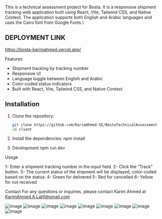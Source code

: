 This is a technical assessment project for Bosta. It is a responsive shipment tracking web application built using React, Vite, Tailwind CSS, and Native Context. The application supports both English and Arabic languages and uses the Cairo font from Google Fonts.\

## DEPLOYMENT LINK ##

https://bosta-karimahmed.vercel.app/

Features

- Shipment tracking by tracking number
- Responsive UI
- Language toggle between English and Arabic
- Color-coded status indicators
- Built with React, Vite, Tailwind CSS, and Native Context

## Installation

1. Clone the repository:

   ```bash
   git clone https://github.com/KarimAhmed-SE/BostaTechnicalAssessment.git
   cd client

2. Install the dependencies:
    npm install
   
3. Development
    npm run dev


Usage

1- Enter a shipment tracking number in the input field.
2- Click the "Track" button.
3- The current status of the shipment will be displayed, color-coded based on the status:
4- Green for delivered
5- Red for cancelled
6- Yellow for not received

Contact
For any questions or inquiries, please contact Karim Ahmed at KarimAhmed.A.Latif@gmail.com

![image](https://github.com/user-attachments/assets/abe87073-9ddc-4255-ba47-04db5b28826e)
![image](https://github.com/user-attachments/assets/8d839a0a-2e05-4f53-9aab-7082cceae2d0)
![image](https://github.com/user-attachments/assets/d9bd622b-8d7e-4aa8-8d8b-b590bba863b1)
![image](https://github.com/user-attachments/assets/46f028e7-d2ac-4470-aa6f-ece43d50b571)
![image](https://github.com/user-attachments/assets/8333c883-870b-4b5c-90f9-988fabc26425)
![image](https://github.com/user-attachments/assets/7a74e020-bd96-42e5-8536-b6c01a059026)
![image](https://github.com/user-attachments/assets/80ccb01f-58fa-45b5-8179-becbb3f895f4)
![image](https://github.com/user-attachments/assets/8e2819df-d917-4fe4-abac-4ee49f8c82a7)
![image](https://github.com/user-attachments/assets/6228a3a1-be92-4ecb-89f2-d26004169b9c)








